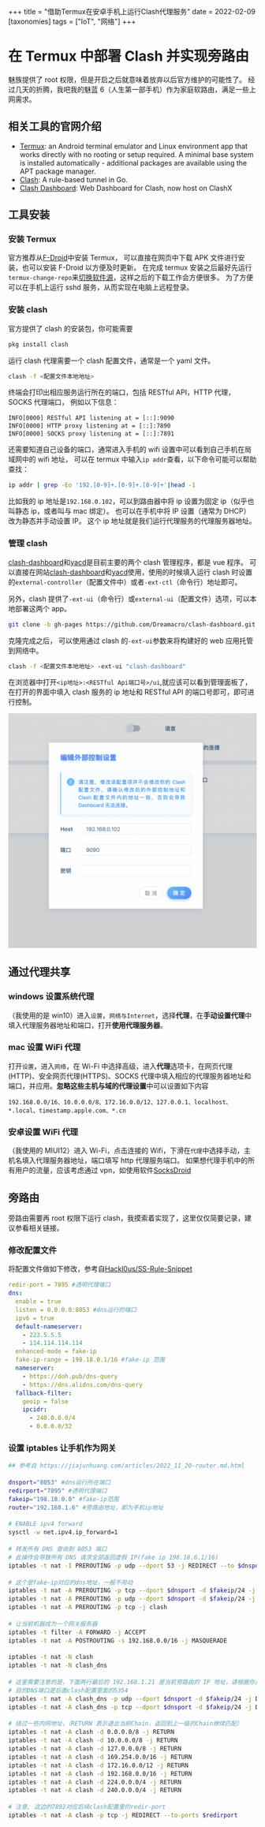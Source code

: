 +++
title = "借助Termux在安卓手机上运行Clash代理服务"
date = 2022-02-09
[taxonomies]
tags = ["IoT", "网络"]
+++

# 在 Termux 中部署 Clash 并实现旁路由

魅族提供了 root 权限，但是开启之后就意味着放弃以后官方维护的可能性了。
经过几天的折腾，我吧我的魅蓝 6（人生第一部手机）作为家庭软路由，满足一些上网需求。

## 相关工具的官网介绍

- [Termux][termux]: an Android terminal emulator and Linux environment app that works directly with no rooting or setup required. A minimal base system is installed automatically - additional packages are available using the APT package manager.
- [Clash][clash]: A rule-based tunnel in Go.
- [Clash Dashboard][clash-dashboard]: Web Dashboard for Clash, now host on ClashX

[termux]: https://termux.com
[clash]: https://github.com/Dreamacro/clash
[clash-dashboard]: https://github.com/Dreamacro/clash-dashboard

## 工具安装

### 安装 Termux

官方推荐从[F-Droid](https://f-droid.org/packages/com.termux/)中安装 Termux，
可以直接在网页中下载 APK 文件进行安装，也可以安装 F-Droid 以方便及时更新。
在完成 termux 安装之后最好先运行`termux-change-repo`来[切换软件源](https://mirrors.tuna.tsinghua.edu.cn/help/termux/)，这样之后的下载工作会方便很多。
为了方便可以在手机上运行 sshd 服务，从而实现在电脑上远程登录。

### 安装 clash

官方提供了 clash 的安装包，你可能需要

```sh
pkg install clash
```

运行 clash 代理需要一个 clash 配置文件，通常是一个 yaml 文件。

```sh
clash -f <配置文件本地地址>
```

终端会打印出相应服务运行所在的端口，包括 RESTful API，HTTP 代理，SOCKS 代理端口，
例如以下信息：

```plainText
INFO[0000] RESTful API listening at = [::]:9090
INFO[0000] HTTP proxy listening at = [::]:7890
INFO[0000] SOCKS proxy listening at = [::]:7891
```

还需要知道自己设备的端口，通常进入手机的 wifi 设置中可以看到自己手机在局域网中的 wifi 地址，
可以在 termux 中输入`ip addr`查看，以下命令可能可以帮助查找：

```sh
ip addr | grep -Eo '192.[0-9]+.[0-9]+.[0-9]+'|head -1
```

比如我的 ip 地址是`192.168.0.102`，可以到路由器中将 ip 设置为固定 ip（似乎也叫静态 ip，或者叫与 mac 绑定）。
也可以在手机中将 IP 设置（通常为 DHCP）改为静态并手动设置 IP。
这个 ip 地址就是我们运行代理服务的代理服务器地址。

### 管理 clash

[clash-dashboard][clash-dashboard]和[yacd](https://github.com/haishanh/yacd)是目前主要的两个 clash 管理程序，都是 vue 程序。
可以直接在网站[clash-dashboard](http://clash.razord.top/)和[yacd](http://yacd.haishan.me/)使用，使用的时候填入运行 clash 时设置的`external-controller`（配置文件中）或者`-ext-ctl`（命令行）地址即可。

另外，clash 提供了`-ext-ui`（命令行）或`external-ui`（配置文件）选项，可以本地部署这两个 app。

```sh
git clone -b gh-pages https://github.com/Dreamacro/clash-dashboard.git
```

克隆完成之后，
可以使用通过 clash 的`-ext-ui`参数来将构建好的 web 应用托管到网络中。

```sh
clash -f <配置文件本地地址> -ext-ui "clash-dashboard"
```

在浏览器中打开`<ip地址>:<RESTful Api端口号>/ui`,就应该可以看到管理面板了，在打开的界面中填入 clash 服务的 ip 地址和 RESTful API 的端口号即可，即可进行控制。

![](/images/clash-dashboard-config.png)

## 通过代理共享

### windows 设置系统代理

（我使用的是 win10）进入`设置`，`网络与Internet`，选择**代理**，在**手动设置代理**中填入代理服务器地址和端口，打开**使用代理服务器**。

### mac 设置 WiFi 代理

打开`设置`，进入`网络`，在 Wi-Fi 中选择高级，进入**代理**选项卡，在网页代理(HTTP)、安全网页代理(HTTPS)、SOCKS 代理中填入相应的代理服务器地址和端口，并应用。**忽略这些主机与域的代理设置**中可以设置如下内容

```plainText
192.168.0.0/16、10.0.0.0/8、172.16.0.0/12、127.0.0.1、localhost、*.local、timestamp.apple.com、*.cn
```

### 安卓设置 WiFi 代理

（我使用的 MIUI12）进入 Wi-Fi，点击连接的 Wifi，下滑在`代理`中选择手动，主机名填入代理服务器地址，端口填写 http 代理服务端口。
如果想代理手机中的所有用户的流量，应该考虑通过 vpn，如使用软件[SocksDroid](https://play.google.com/store/apps/details?id=net.typeblog.socks)

## 旁路由

旁路由需要再 root 权限下运行 clash，我摸索着实现了，这里仅仅简要记录，建议参看相关链接。

### 修改配置文件

将配置文件做如下修改，参考自[Hackl0us/SS-Rule-Snippet](https://github.com/Hackl0us/SS-Rule-Snippet)

```yaml
redir-port = 7895 #透明代理端口
dns:
  enable = true
  listen = 0.0.0.0:8053 #dns运行的端口
  ipv6 = true
  default-nameserver:
    - 223.5.5.5
    - 114.114.114.114
  enhanced-mode = fake-ip
  fake-ip-range = 198.18.0.1/16 #fake-ip 范围
  nameserver:
    - https://doh.pub/dns-query
    - https://dns.alidns.com/dns-query
  fallback-filter:
    geoip = false
    ipcidr:
      - 240.0.0.0/4
      - 0.0.0.0/32
```

### 设置 iptables 让手机作为网关

```sh
## 参考自 https://jiajunhuang.com/articles/2022_11_20-router.md.html

dnsport="8053" #dns运行所在端口
redirport="7895" #透明代理端口
fakeip="198.18.0.0" #fake-ip范围
router="192.168.1.6" #旁路由地址，即为手机ip地址

# ENABLE ipv4 forward
sysctl -w net.ipv4.ip_forward=1

# 转发所有 DNS 查询到 8053 端口
# 此操作会导致所有 DNS 请求全部返回虚假 IP(fake ip 198.18.0.1/16)
iptables -t nat -I PREROUTING -p udp --dport 53 -j REDIRECT --to $dnsport

# 这个是fake-ip对应的dns地址，一般不用动
iptables -t nat -A PREROUTING -p tcp --dport $dnsport -d $fakeip/24 -j clash_dns
iptables -t nat -A PREROUTING -p udp --dport $dnsport -d $fakeip/24 -j clash_dns
iptables -t nat -A PREROUTING -p tcp -j clash

# 让当前机器成为一个网关服务器
iptables -t filter -A FORWARD -j ACCEPT
iptables -t nat -A POSTROUTING -s 192.168.0.0/16 -j MASQUERADE

iptables -t nat -N clash
iptables -t nat -N clash_dns

# 这里需要注意的是，下面两行最后的 192.168.1.21 是当前旁路由的 IP 地址，请根据你自己的实际情况修改
# 目的DNS端口是后面clash配置里面的5354
iptables -t nat -A clash_dns -p udp --dport $dnsport -d $fakeip/24 -j DNAT --to-destination $router:$dnsport
iptables -t nat -A clash_dns -p tcp --dport $dnsport -d $fakeip/24 -j DNAT --to-destination $router:$dnsport

# 绕过一些内网地址，（RETURN 表示退出当前Chain，返回到上一级的Chain继续匹配）
iptables -t nat -A clash -d 0.0.0.0/8 -j RETURN
iptables -t nat -A clash -d 10.0.0.0/8 -j RETURN
iptables -t nat -A clash -d 127.0.0.0/8 -j RETURN
iptables -t nat -A clash -d 169.254.0.0/16 -j RETURN
iptables -t nat -A clash -d 172.16.0.0/12 -j RETURN
iptables -t nat -A clash -d 192.168.0.0/16 -j RETURN
iptables -t nat -A clash -d 224.0.0.0/4 -j RETURN
iptables -t nat -A clash -d 240.0.0.0/4 -j RETURN

# 注意, 这边的7892对应后续clash配置里的redir-port
iptables -t nat -A clash -p tcp -j REDIRECT --to-ports $redirport
```
